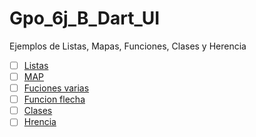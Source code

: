 # Gpo_6j_B_Dart_UI
Ejemplos de Listas, Mapas, Funciones, Clases y Herencia

- [ ] [Listas](https://dartpad.dartlang.org/b11a8504a887455e1be5712a1436e652)
- [ ] [MAP](https://dartpad.dartlang.org/5afe6f93386cf9519ecd9350dd843b72)
- [ ] [Fuciones varias](https://dartpad.dartlang.org/6feedcf6f2d034f5155fd434e8d77302)
- [ ] [Funcion flecha](https://dartpad.dartlang.org/fed0ac1435cbe780c12d32adc2e23e9e)
- [ ] [Clases](https://dartpad.dartlang.org/abf5fd665d4ecdbc88ae56aac8f902bf)
- [ ] [Hrencia](https://dartpad.dartlang.org/d8a89b82fb33f70b75b9258a3b194754)

